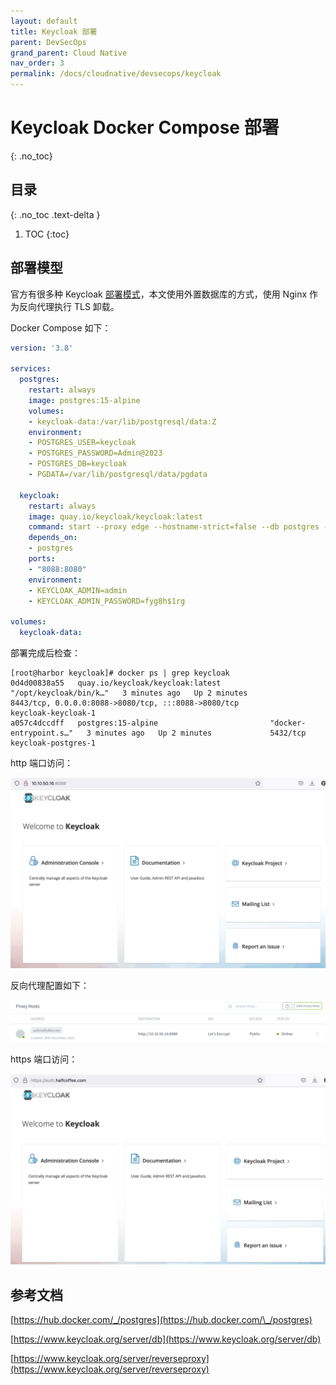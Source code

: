 ```yaml
---
layout: default
title: Keycloak 部署
parent: DevSecOps
grand_parent: Cloud Native
nav_order: 3
permalink: /docs/cloudnative/devsecops/keycloak
---
```


# Keycloak Docker Compose 部署

{: .no_toc}

## 目录

{: .no_toc .text-delta }


1. TOC
{:toc}

## 部署模型

官方有很多种 Keycloak [部署模式](https://www.keycloak.org/guides#server)，本文使用外置数据库的方式，使用 Nginx 作为反向代理执行 TLS 卸载。

Docker Compose 如下：

```yaml
version: '3.8'

services:
  postgres:
    restart: always
    image: postgres:15-alpine
    volumes:
    - keycloak-data:/var/lib/postgresql/data:Z
    environment:
    - POSTGRES_USER=keycloak
    - POSTGRES_PASSWORD=Admin@2023
    - POSTGRES_DB=keycloak
    - PGDATA=/var/lib/postgresql/data/pgdata

  keycloak:
    restart: always
    image: quay.io/keycloak/keycloak:latest
    command: start --proxy edge --hostname-strict=false --db postgres --db-url-host postgres --db-username keycloak --db-password Admin@2023
    depends_on:
    - postgres
    ports:
    - "8088:8080"
    environment:
    - KEYCLOAK_ADMIN=admin
    - KEYCLOAK_ADMIN_PASSWORD=fyg8h$1rg

volumes:
  keycloak-data:
```

部署完成后检查：

```shell
[root@harbor keycloak]# docker ps | grep keycloak
0d4d00838a55   quay.io/keycloak/keycloak:latest           "/opt/keycloak/bin/k…"   3 minutes ago   Up 2 minutes             8443/tcp, 0.0.0.0:8088->8080/tcp, :::8088->8080/tcp                                       keycloak-keycloak-1
a057c4dccdff   postgres:15-alpine                         "docker-entrypoint.s…"   3 minutes ago   Up 2 minutes             5432/tcp                                                                                  keycloak-postgres-1
```

http 端口访问：

![image-20231220121115205](../../../pics/image-20231220121115205.png)

反向代理配置如下：

![image-20231220121101666](../../../pics/image-20231220121101666.png)

https 端口访问：

![image-20231220121211586](../../../pics/image-20231220121211586.png)

## 参考文档

[https://hub.docker.com/_/postgres](https://hub.docker.com/\_/postgres)

[https://www.keycloak.org/server/db](https://www.keycloak.org/server/db)

[https://www.keycloak.org/server/reverseproxy](https://www.keycloak.org/server/reverseproxy)

